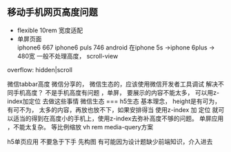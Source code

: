 ## 移动手机网页高度问题
- flexible 10rem  宽度适配
- 单屏页面  
iphone6  667
iphone6 puls  746
android 在iphone 5s ->iphone 
6plus -> 480宽
一般不处理高度，  scroll-view


overflow: hidden|scroll

微信tabbar高度
微信分享的， 微信生态的，应该使用微信开发者工具调试
解决不同手机高度？
不是手机高度有问题  ，单屏， 要展示的内容不能太多，
可以用z-index加定位  去做这些事情
微信生态  ===  h5生态
基本理念， height是有可为，有可不为，
太多的内容，再放也放不下，如果安排得当
使用z-index 加 定位 就可以适当的得到在高度小的手机上，使用z-index去弥补高度不够的问题。
单屏应用 ，不能太复杂。
等比例缩放 vh rem media-query方案

h5单页应用 不要急于下手 先构图
有可能因为设计题缺少前端知识，介入进去